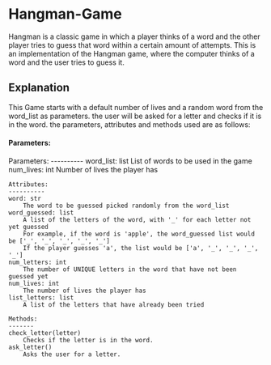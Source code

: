 # Hangman-Game
Hangman is a classic game in which a player thinks of a word and the other player tries to guess that word within a certain amount of attempts. This is an implementation of the Hangman game, where the computer thinks of a word and the user tries to guess it.

## Explanation

This Game starts with a default number of lives and a random word from the word_list as parameters. the user will be asked for a letter and checks if it is in the word. the parameters, attributes and methods used are as follows:

#### Parameters:
Parameters:
    ----------
    word_list: list
        List of words to be used in the game
    num_lives: int
        Number of lives the player has
    
    Attributes:
    ----------
    word: str
        The word to be guessed picked randomly from the word_list
    word_guessed: list
        A list of the letters of the word, with '_' for each letter not yet guessed
        For example, if the word is 'apple', the word_guessed list would be ['_', '_', '_', '_', '_']
        If the player guesses 'a', the list would be ['a', '_', '_', '_', '_']
    num_letters: int
        The number of UNIQUE letters in the word that have not been guessed yet
    num_lives: int
        The number of lives the player has
    list_letters: list
        A list of the letters that have already been tried

    Methods:
    -------
    check_letter(letter)
        Checks if the letter is in the word.
    ask_letter()
        Asks the user for a letter.


